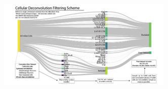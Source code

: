 <img src="https://github.com/stephen-siecinski/misc/blob/main/sankey_plots/sankeycells_2-01.png" width=1000>
